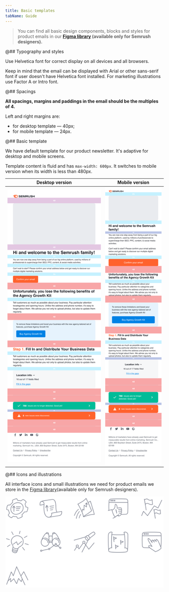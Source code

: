 ```yaml
---
title: Basic templates
tabName: Guide
---
```


> You can find all basic design components, blocks and styles for product emails in our **[Figma library](https://www.figma.com/file/uBxKSTlXSEDiKvFp6txzrr/NEW-%E2%80%A2-Product-emails?node-id=1%3A164) (available only for Semrush designers).**

@## Typography and styles

Use Helvetica font for correct display on all devices and all browsers.

Keep in mind that the email can be displayed with Arial or other sans-serif font if user doesn't have Helvetica font installed. For marketing illustrations use Factor A or Intro font.

@## Spacings

**All spacings, margins and paddings in the email should be the multiples of 4.**

Left and right margins are:

- for desktop template — 40px;
- for mobile template — 24px.

@## Basic template

We have default template for our product newsletter. It's adaptive for desktop and mobile screens.

Template content is fluid and has `max-width: 600px`. It switches to mobile version when its width is less than 480px.

| Desktop version                          | Mobile version                         |
| ---------------------------------------- | -------------------------------------- |
| ![desktop mail](static/desktop-mail.png) | ![mobile mail](static/mobile-mail.png) |

@## Icons and illustrations

All interface icons and small illustrations we need for product emails we store in the [Figma library](https://www.figma.com/file/uBxKSTlXSEDiKvFp6txzrr/NEW-%E2%80%A2-Product-emails?node-id=456%3A8265)(available only for Semrush designers).

![icons](static/icons.png)
